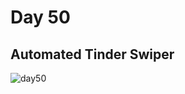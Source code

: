 # Day 50
## Automated Tinder Swiper
![day50](https://github.com/diorithaliti/Python/assets/74361197/1c4c45ee-daf6-47d2-96c8-0eeb244ef5b5)
